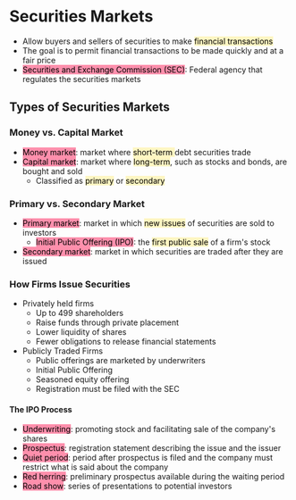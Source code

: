 # Securities Markets
- Allow buyers and sellers of securities to make <mark style="background: #FFF3A3A6;">financial transactions</mark>
- The goal is to permit financial transactions to be made quickly and at a fair price
- <mark style="background: #FF5582A6;">Securities and Exchange Commission (SEC)</mark>: Federal agency that regulates the securities markets
## Types of Securities Markets
### Money vs. Capital Market
- <mark style="background: #FF5582A6;">Money market</mark>: market where <mark style="background: #FFF3A3A6;">short-term </mark>debt securities trade
- <mark style="background: #FF5582A6;">Capital market</mark>: market where <mark style="background: #FFF3A3A6;">long-term</mark>, such as stocks and bonds, are bought and sold
	- Classified as <mark style="background: #FFF3A3A6;">primary</mark> or <mark style="background: #FFF3A3A6;">secondary</mark>
### Primary vs. Secondary Market
- <mark style="background: #FF5582A6;">Primary market</mark>: market in which <mark style="background: #FFF3A3A6;">new issues</mark> of securities are sold to investors
	- <mark style="background: #FF5582A6;">Initial Public Offering (IPO)</mark>: the <mark style="background: #FFF3A3A6;">first public sale</mark> of a firm's stock
- <mark style="background: #FF5582A6;">Secondary market</mark>: market in which securities are traded after they are issued
### How Firms Issue Securities
- Privately held firms
	- Up to 499 shareholders
	- Raise funds through private placement
	- Lower liquidity of shares
	- Fewer obligations to release financial statements
- Publicly Traded Firms
	- Public offerings are marketed by underwriters
	- Initial Public Offering
	- Seasoned equity offering
	- Registration must be filed with the SEC
#### The IPO Process
- <mark style="background: #FF5582A6;">Underwriting</mark>: promoting stock and facilitating sale of the company's shares
- <mark style="background: #FF5582A6;">Prospectus</mark>: registration statement describing the issue and the issuer
- <mark style="background: #FF5582A6;">Quiet period</mark>: period after prospectus is filed and the company must restrict what is said about the company
- <mark style="background: #FF5582A6;">Red herring</mark>: preliminary prospectus available during the waiting period
- <mark style="background: #FF5582A6;">Road show</mark>: series of presentations to potential investors
